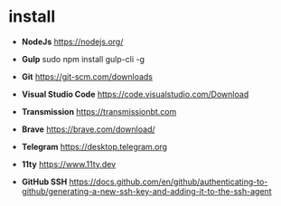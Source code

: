 # install

* **NodeJs**
https://nodejs.org/

* **Gulp**
sudo npm install gulp-cli -g

* **Git**
https://git-scm.com/downloads

* **Visual Studio Code**
https://code.visualstudio.com/Download 

* **Transmission**
https://transmissionbt.com

* **Brave**
https://brave.com/download/ 

* **Telegram**
https://desktop.telegram.org

* **11ty**
https://www.11ty.dev

* **GitHub SSH**
https://docs.github.com/en/github/authenticating-to-github/generating-a-new-ssh-key-and-adding-it-to-the-ssh-agent 
